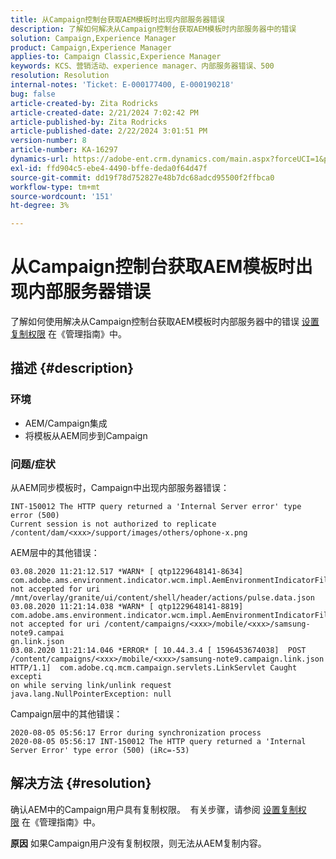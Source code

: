 ```yaml
---
title: 从Campaign控制台获取AEM模板时出现内部服务器错误
description: 了解如何解决从Campaign控制台获取AEM模板时内部服务器中的错误
solution: Campaign,Experience Manager
product: Campaign,Experience Manager
applies-to: Campaign Classic,Experience Manager
keywords: KCS、营销活动、experience manager、内部服务器错误、500
resolution: Resolution
internal-notes: 'Ticket: E-000177400, E-000190218'
bug: false
article-created-by: Zita Rodricks
article-created-date: 2/21/2024 7:02:42 PM
article-published-by: Zita Rodricks
article-published-date: 2/22/2024 3:01:51 PM
version-number: 8
article-number: KA-16297
dynamics-url: https://adobe-ent.crm.dynamics.com/main.aspx?forceUCI=1&pagetype=entityrecord&etn=knowledgearticle&id=ad394ac8-ebd0-ee11-9079-6045bd006268
exl-id: ffd904c5-ebe4-4490-bffe-deda0f64d47f
source-git-commit: dd19f78d752827e48b7dc68adcd95500f2ffbca0
workflow-type: tm+mt
source-wordcount: '151'
ht-degree: 3%

---
```


# 从Campaign控制台获取AEM模板时出现内部服务器错误


了解如何使用解决从Campaign控制台获取AEM模板时内部服务器中的错误 [设置复制权限](https://experienceleague.adobe.com/docs/experience-manager-65/administering/security/security.html?lang=en#setting-replication-privileges) 在《管理指南》中。

## 描述 {#description}


### <b>环境</b>

- AEM/Campaign集成
- 将模板从AEM同步到Campaign


### <b>问题/症状</b>

从AEM同步模板时，Campaign中出现内部服务器错误：


```
INT-150012 The HTTP query returned a 'Internal Server error' type error (500)
Current session is not authorized to replicate /content/dam/<xxx>/support/images/others/ophone-x.png
```


AEM层中的其他错误：


```
03.08.2020 11:21:12.517 *WARN* [ qtp1229648141-8634]  com.adobe.ams.environment.indicator.wcm.impl.AemEnvironmentIndicatorFilter not accepted for uri /mnt/overlay/granite/ui/content/shell/header/actions/pulse.data.json
03.08.2020 11:21:14.038 *WARN* [ qtp1229648141-8819]  com.adobe.ams.environment.indicator.wcm.impl.AemEnvironmentIndicatorFilter not accepted for uri /content/campaigns/<xxx>/mobile/<xxx>/samsung-note9.campai
gn.link.json
03.08.2020 11:21:14.046 *ERROR* [ 10.44.3.4 [ 1596453674038]  POST /content/campaigns/<xxx>/mobile/<xxx>/samsung-note9.campaign.link.json HTTP/1.1]  com.adobe.cq.mcm.campaign.servlets.LinkServlet Caught excepti
on while serving link/unlink request
java.lang.NullPointerException: null
```


Campaign层中的其他错误：


```
2020-08-05 05:56:17 Error during synchronization process
2020-08-05 05:56:17 INT-150012 The HTTP query returned a 'Internal Server Error' type error (500) (iRc=-53)
```





## 解决方法 {#resolution}


确认AEM中的Campaign用户具有复制权限。  有关步骤，请参阅 [设置复制权限](https://experienceleague.adobe.com/docs/experience-manager-65/administering/security/security.html?lang=en#setting-replication-privileges) 在《管理指南》中。

<b>原因</b>
如果Campaign用户没有复制权限，则无法从AEM复制内容。
